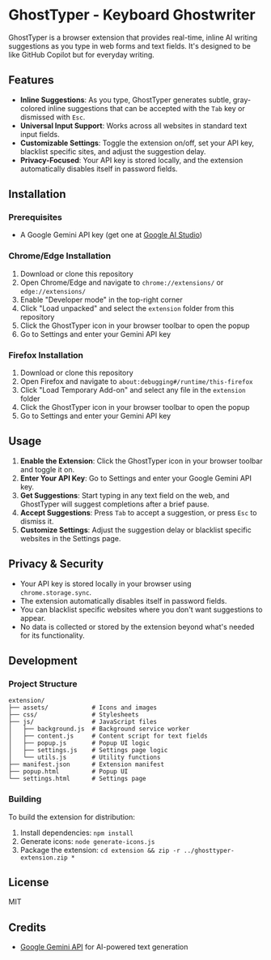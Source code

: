 # GhostTyper - Keyboard Ghostwriter

GhostTyper is a browser extension that provides real-time, inline AI writing suggestions as you type in web forms and text fields. It's designed to be like GitHub Copilot but for everyday writing.

## Features

- **Inline Suggestions**: As you type, GhostTyper generates subtle, gray-colored inline suggestions that can be accepted with the `Tab` key or dismissed with `Esc`.
- **Universal Input Support**: Works across all websites in standard text input fields.
- **Customizable Settings**: Toggle the extension on/off, set your API key, blacklist specific sites, and adjust the suggestion delay.
- **Privacy-Focused**: Your API key is stored locally, and the extension automatically disables itself in password fields.

## Installation

### Prerequisites

- A Google Gemini API key (get one at [Google AI Studio](https://aistudio.google.com/app/apikey))

### Chrome/Edge Installation

1. Download or clone this repository
2. Open Chrome/Edge and navigate to `chrome://extensions/` or `edge://extensions/`
3. Enable "Developer mode" in the top-right corner
4. Click "Load unpacked" and select the `extension` folder from this repository
5. Click the GhostTyper icon in your browser toolbar to open the popup
6. Go to Settings and enter your Gemini API key

### Firefox Installation

1. Download or clone this repository
2. Open Firefox and navigate to `about:debugging#/runtime/this-firefox`
3. Click "Load Temporary Add-on" and select any file in the `extension` folder
4. Click the GhostTyper icon in your browser toolbar to open the popup
5. Go to Settings and enter your Gemini API key

## Usage

1. **Enable the Extension**: Click the GhostTyper icon in your browser toolbar and toggle it on.
2. **Enter Your API Key**: Go to Settings and enter your Google Gemini API key.
3. **Get Suggestions**: Start typing in any text field on the web, and GhostTyper will suggest completions after a brief pause.
4. **Accept Suggestions**: Press `Tab` to accept a suggestion, or press `Esc` to dismiss it.
5. **Customize Settings**: Adjust the suggestion delay or blacklist specific websites in the Settings page.

## Privacy & Security

- Your API key is stored locally in your browser using `chrome.storage.sync`.
- The extension automatically disables itself in password fields.
- You can blacklist specific websites where you don't want suggestions to appear.
- No data is collected or stored by the extension beyond what's needed for its functionality.

## Development

### Project Structure

```
extension/
├── assets/            # Icons and images
├── css/               # Stylesheets
├── js/                # JavaScript files
│   ├── background.js  # Background service worker
│   ├── content.js     # Content script for text fields
│   ├── popup.js       # Popup UI logic
│   ├── settings.js    # Settings page logic
│   └── utils.js       # Utility functions
├── manifest.json      # Extension manifest
├── popup.html         # Popup UI
└── settings.html      # Settings page
```

### Building

To build the extension for distribution:

1. Install dependencies: `npm install`
2. Generate icons: `node generate-icons.js`
3. Package the extension: `cd extension && zip -r ../ghosttyper-extension.zip *`

## License

MIT

## Credits

- [Google Gemini API](https://ai.google.dev/gemini-api/docs) for AI-powered text generation
